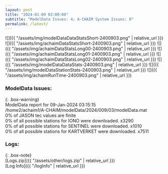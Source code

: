 ```yaml
---
layout: post
title: "2024-01-09 03:00:00"
subtitle: "ModelData Issues: 4; A-CHAIM System Issues: 0"
permalink: /latest/
---
```


![]({{ "/assets/img/modelDataDataStatsShort-2400903.png" | relative_url }})
![]({{ "/assets/img/achaimDataStatsShort-2400903.png" | relative_url }})
![]({{ "/assets/img/achaimDataStatsLong00-2400903.png" | relative_url }})
![]({{ "/assets/img/achaimDataStatsLong01-2400903.png" | relative_url }})
![]({{ "/assets/img/achaimDataStatsLong02-2400903.png" | relative_url }})
![]({{ "/assets/img/modelDataDataStats-2400903.png" | relative_url }})
![]({{ "/assets/img/modelDataStationStats-2400903.png" | relative_url }})
![]({{ "/assets/img/achaimRunTime-2400903.png" | relative_url }})


### ModelData Issues:  
  
{: .box-warning}  
 ModelData report for 09-Jan-2024 03:15:15   
 /home2/achaim1/A-CHAIM/modelData/2024/009/03/modelData.mat   
 0% of JASON tec values are finite   
 0% of all possible stations for IONO were downloaded. x3290   
 0% of all possible stations for SENTINEL were downloaded. x1010   
 0% of all possible stations for KARTVERKET were downloaded. x7511   
  


### Logs:  
  
{: .box-note}  
[Logs.zip]({{ "/assets/other/logs.zip" | relative_url }})  
[Log Info]({{ "/logInfo" | relative_url }})  
